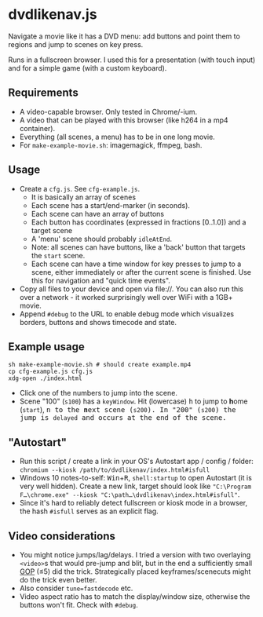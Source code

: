 # dvdlikenav.js

Navigate a movie like it has a DVD menu: add buttons and point them to regions and jump to scenes on key press.

Runs in a fullscreen browser. I used this for a presentation (with touch input) and for a simple game (with a custom keyboard).

## Requirements

* A video-capable browser. Only tested in Chrome/-ium.
* A video that can be played with this browser (like h264 in a mp4 container).
* Everything (all scenes, a menu) has to be in one long movie.
* For `make-example-movie.sh`: imagemagick, ffmpeg, bash.

## Usage

* Create a `cfg.js`. See `cfg-example.js`.
  * It is basically an array of scenes
  * Each scene has a start/end-marker (in seconds).
  * Each scene can have an array of buttons
  * Each button has coordinates (expressed in fractions [0..1.0]) and a target scene
  * A 'menu' scene should probably `idleAtEnd`.
  * Note: all scenes can have buttons, like a 'back' button that targets the `start` scene.
  * Each scene can have a time window for key presses to jump to a scene, either immediately or after the current scene is finished. Use this for navigation and "quick time events".
* Copy all files to your device and open via file://. You can also run this over a network - it worked surprisingly well over WiFi with a 1GB+ movie.
* Append `#debug` to the URL to enable debug mode which visualizes borders, buttons and shows timecode and state.

## Example usage

```
sh make-example-movie.sh # should create example.mp4
cp cfg-example.js cfg.js
xdg-open ./index.html
```

* Click one of the numbers to jump into the scene.
* Scene "100" (`s100`) has a `keyWindow`. Hit (lowercase) <kbd>h</kbd> to jump to **h**ome (`start`), <kbd>n<kbd> to the **n**ext scene (`s200`). In "200" (`s200`) the jump is `delayed` and occurs at the end of the scene.

## "Autostart"

* Run this script / create a link in your OS's Autostart app / config / folder: `chromium --kiosk /path/to/dvdlikenav/index.html#isfull`
* Windows 10 notes-to-self: <kbd>Win</kbd>+<kbd>R</kbd>, `shell:startup` to open Autostart (it is very well hidden). Create a new link, target should look like `"C:\Program F…\chrome.exe" --kiosk "C:\path…\dvdlikenav\index.html#isfull"`.
* Since it's hard to reliably detect fullscreen or kiosk mode in a browser, the hash `#isfull` serves as an explicit flag.

## Video considerations

* You might notice jumps/lag/delays. I tried a version with two overlaying `<video>`s that would pre-jump and blit, but in the end a sufficiently small [GOP](https://en.wikipedia.org/wiki/Group_of_pictures) (≤5) did the trick. Strategically placed keyframes/scenecuts might do the trick even better.
* Also consider `tune=fastdecode` etc.
* Video aspect ratio has to match the display/window size, otherwise the buttons won't fit. Check with `#debug`.
